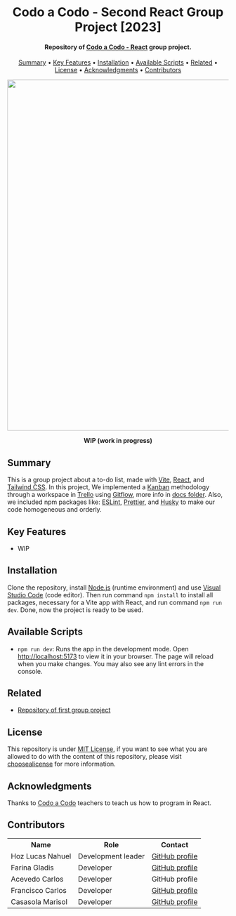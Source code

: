 <h1 align="center">
    Codo a Codo - Second React Group Project [2023]
</h1>

<h4 align="center">
    Repository of <a href="https://inscripcionesagencia.bue.edu.ar/codoacodo/" target="_blank">Codo a Codo - React<a> group project.
</h4>

<p align="center">
    <a href="#----summary">Summary</a> •
    <a href="#----key-features">Key Features</a> •
    <a href="#----installation">Installation</a> •
    <a href="#----available-scripts">Available Scripts</a> •
    <a href="#----related">Related</a> •
    <a href="#----license">License</a> •
    <a href="#----acknowledgments">Acknowledgments</a> •
    <a href="#----contributors">Contributors</a>
</p>

<p align="center">
    <a href="XXX" target="_blank">
        <img src="https://user-images.githubusercontent.com/88015479/232180021-92cc1a3e-5aae-4cac-895e-b61e66f203fe.png" width="800">
    </a>
</p>

<p align="center">
    <strong>WIP (work in progress)</strong>
</p>

<h2>
    Summary
</h2>
<p>
    This is a group project about a to-do list, made with <a href="https://vitejs.dev/" target="_blank">Vite</a>, <a href="https://reactjs.org/" target="_blank">React</a>, and <a href="https://tailwindcss.com/" target="_blank">Tailwind CSS</a>. In this project, We implemented a <a href="https://www.atlassian.com/es/agile/kanban" target="_blank">Kanban</a> methodology through a workspace in <a href="https://trello.com" target="_blank">Trello</a> using <a href="https://www.atlassian.com/es/git/tutorials/comparing-workflows/gitflow-workflow" target="_blank">Gitflow</a>, more info in <a href="https://github.com/hozlucas28/Codo-Codo-React-Group-Project-02-2023/tree/Master/docs" target="_blank">docs folder</a>. Also, we included npm packages like: <a href="https://eslint.org/" target="_blank">ESLint</a>, <a href="https://prettier.io/" target="_blank">Prettier</a>, and <a href="https://github.com/typicode/husky" target="_blank">Husky</a> to make our code homogeneous and orderly.
</p>

<h2>
    Key Features
</h2>
<p>
    <ul>
        <li>
            WIP
        </li>
    </ul>
</p>

<h2>
    Installation
</h2>
<p>
    Clone the repository, install <a href="https://nodejs.org/es/" target="_blank">Node.js</a> (runtime environment) and use <a href="https://code.visualstudio.com/" target="_blank">Visual Studio Code</a> (code editor). Then run command <code>npm install</code> to install all packages, necessary for a Vite app with React, and run command <code>npm run dev</code>. Done, now the project is ready to be used.
</p>

<h2>
    Available Scripts
</h2>
<p>
    <ul>
        <li>
            <code>npm run dev</code>: Runs the app in the development mode. Open <a href="http://localhost:5173" target="_blank">http://localhost:5173</a> to view it in your browser. The page will reload when you make changes. You may also see any lint errors in the console.
        </li>
    </ul>
</p>

<h2>
    Related
</h2>
<p>
    <ul>
        <li>
            <a href="https://github.com/hozlucas28/Codo-Codo-React-Group-Project-01-2023" target="_blank">Repository of first group project</a>
        </li>
    </ul>
</p>

<h2>
    License
</h2>
<p>
    This repository is under <a href="./LICENSE" target="_blank">MIT License</a>, if you want to see what you are allowed to do with the content of this repository, please visit <a href="https://choosealicense.com/licenses/" target="_blank">choosealicense</a> for more information.
</p>

<h2>
    Acknowledgments
</h2>
<p>
    Thanks to <a href="https://inscripcionesagencia.bue.edu.ar/codoacodo/" target="_blank">Codo a Codo</a> teachers to teach us how to program in React.
</p>

<h2>
    Contributors
</h1>
<p>
    <table>
        <tr>
            <th>Name</th>
            <th>Role</th>
            <th>Contact</th>
        </tr>
        <tr>
            <td>Hoz Lucas Nahuel</td>
            <td>Development leader</td>
            <td>
                <a href="https://github.com/hozlucas28" target="_blank">GitHub profile</a>
            </td>
        </tr>
        <tr>
            <td>Farina Gladis</td>
            <td>Developer</td>
            <td>
                <a href="https://github.com/GladisFarina" target="_blank">GitHub profile</a>
            </td>
        </tr>
        <tr>
            <td>Acevedo Carlos</td>
            <td>Developer</td>
            <td>
                GitHub profile
            </td>
        </tr>
        <tr>
            <td>Francisco Carlos</td>
            <td>Developer</td>
            <td>
                <a href="https://github.com/calitoozzy" target="_blank">GitHub profile</a>
            </td>
        </tr>
        <tr>
            <td>Casasola Marisol</td>
            <td>Developer</td>
            <td>
                <a href="https://github.com/Mmarisolcasasola97" target="_blank">GitHub profile</a>
            </td>
        </tr>
    </table>
</p>
